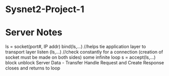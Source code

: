 # Sysnet2-Project-1
# Server Notes

ls = socket(port#, IP addr)
bind(ls,...) //helps tie application layer to transport layer
listen (ls,...) //check constantly for a connection (creation of socket must be made on both sides)
some infinite loop
s = accept(ls,...)
block
unblock
Server Data - Transfer
Handle Request and Create Response
closes and returns to loop
